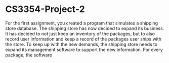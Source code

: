 # CS3354-Project-2
For the first assignment, you created a program that simulates a shipping store database. 
The shipping store has now decided to expand its business. 
It has decided to not just keep an inventory of the packages, but to also record user information and keep a record of the packages user ships with the store. 
To keep up with the new demands, the shipping store needs to expand its management software to support the new information. 
For every package, the software
